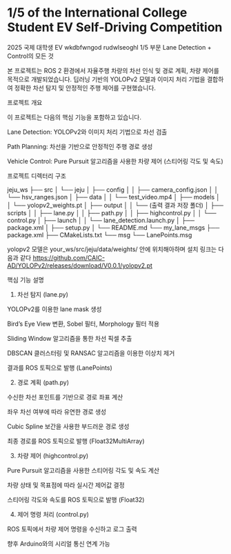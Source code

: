 # 1/5 of the International College Student EV Self-Driving Competition
2025 국제 대학생 EV wkdbfwngod rudwlseoghl 1/5 부문 Lane Detection + Control의 모든 것

본 프로젝트는 ROS 2 환경에서 자율주행 차량의 차선 인식 및 경로 계획, 차량 제어를 목적으로 개발되었습니다. 딥러닝 기반의 YOLOPv2 모델과 이미지 처리 기법을 결합하여 정확한 차선 탐지 및 안정적인 주행 제어를 구현했습니다.

프로젝트 개요

이 프로젝트는 다음의 핵심 기능을 포함하고 있습니다.

Lane Detection: YOLOPv2와 이미지 처리 기법으로 차선 검출

Path Planning: 차선을 기반으로 안정적인 주행 경로 생성

Vehicle Control: Pure Pursuit 알고리즘을 사용한 차량 제어 (스티어링 각도 및 속도)


프로젝트 디렉터리 구조

jeju_ws
├── src
│   └── jeju
│       ├── config
│       │   ├── camera_config.json
│       │   └── hsv_ranges.json
│       ├── data
│       │   └── test_video.mp4
│       ├── models
│       │   └── yolopv2_weights.pt
│       ├── output
│       │   └── (출력 결과 저장 폴더)
│       ├── scripts
│       │   ├── lane.py
│       │   ├── path.py
│       │   ├── highcontrol.py
│       │   └── control.py
│       ├── launch
│       │   └── lane_detection.launch.py
│       ├── package.xml
│       ├── setup.py
│       └── README.md
└── my_lane_msgs
    ├── package.xml
    ├── CMakeLists.txt
    └── msg
        └── LanePoints.msg

yolopv2 모델은 your_ws/src/jeju/data/weights/ 안에 위치해아하며 설치 링크는 다음과 같다
https://github.com/CAIC-AD/YOLOPv2/releases/download/V0.0.1/yolopv2.pt


핵심 기능 설명

1. 차선 탐지 (lane.py)

YOLOPv2를 이용한 lane mask 생성

Bird’s Eye View 변환, Sobel 필터, Morphology 필터 적용

Sliding Window 알고리즘을 통한 차선 픽셀 추출

DBSCAN 클러스터링 및 RANSAC 알고리즘을 이용한 이상치 제거

결과를 ROS 토픽으로 발행 (LanePoints)

2. 경로 계획 (path.py)

수신한 차선 포인트를 기반으로 경로 좌표 계산

좌우 차선 여부에 따라 유연한 경로 생성

Cubic Spline 보간을 사용한 부드러운 경로 생성

최종 경로를 ROS 토픽으로 발행 (Float32MultiArray)

3. 차량 제어 (highcontrol.py)

Pure Pursuit 알고리즘을 사용한 스티어링 각도 및 속도 계산

차량 상태 및 목표점에 따라 실시간 제어값 결정

스티어링 각도와 속도를 ROS 토픽으로 발행 (Float32)

4. 제어 명령 처리 (control.py)

ROS 토픽에서 차량 제어 명령을 수신하고 로그 출력

향후 Arduino와의 시리얼 통신 연계 가능
